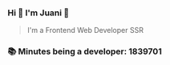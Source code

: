 ### Hi 👋 I&#39;m Juani 🦁

> I&#39;m a Frontend Web Developer SSR

### 📚 Minutes being a developer: 1839701
